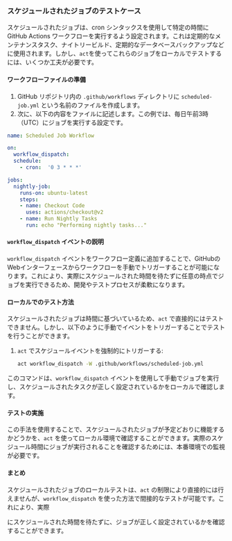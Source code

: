 
### スケジュールされたジョブのテストケース

スケジュールされたジョブは、cron シンタックスを使用して特定の時間に GitHub Actions ワークフローを実行するよう設定されます。これは定期的なメンテナンスタスク、ナイトリービルド、定期的なデータベースバックアップなどに使用されます。しかし、`act`を使ってこれらのジョブをローカルでテストするには、いくつか工夫が必要です。

#### ワークフローファイルの準備

1. GitHub リポジトリ内の `.github/workflows` ディレクトリに `scheduled-job.yml` という名前のファイルを作成します。
2. 次に、以下の内容をファイルに記述します。この例では、毎日午前3時（UTC）にジョブを実行する設定です。

```yaml
name: Scheduled Job Workflow

on:
  workflow_dispatch:
  schedule:
    - cron:  '0 3 * * *'

jobs:
  nightly-job:
    runs-on: ubuntu-latest
    steps:
    - name: Checkout Code
      uses: actions/checkout@v2
    - name: Run Nightly Tasks
      run: echo "Performing nightly tasks..."
```

#### `workflow_dispatch` イベントの説明

`workflow_dispatch` イベントをワークフロー定義に追加することで、GitHubのWebインターフェースからワークフローを手動でトリガーすることが可能になります。これにより、実際にスケジュールされた時間を待たずに任意の時点でジョブを実行できるため、開発やテストプロセスが柔軟になります。

#### ローカルでのテスト方法

スケジュールされたジョブは時間に基づいているため、`act` で直接的にはテストできません。しかし、以下のように手動でイベントをトリガーすることでテストを行うことができます。

1. `act` でスケジュールイベントを強制的にトリガーする:
   ```bash
   act workflow_dispatch -W .github/workflows/scheduled-job.yml
   ```

このコマンドは、`workflow_dispatch` イベントを使用して手動でジョブを実行し、スケジュールされたタスクが正しく設定されているかをローカルで確認します。

#### テストの実施

この手法を使用することで、スケジュールされたジョブが予定どおりに機能するかどうかを、`act` を使ってローカル環境で確認することができます。実際のスケジュール時間にジョブが実行されることを確認するためには、本番環境での監視が必要です。

#### まとめ

スケジュールされたジョブのローカルテストは、`act` の制限により直接的には行えませんが、`workflow_dispatch` を使った方法で間接的なテストが可能です。これにより、実際

にスケジュールされた時間を待たずに、ジョブが正しく設定されているかを確認することができます。